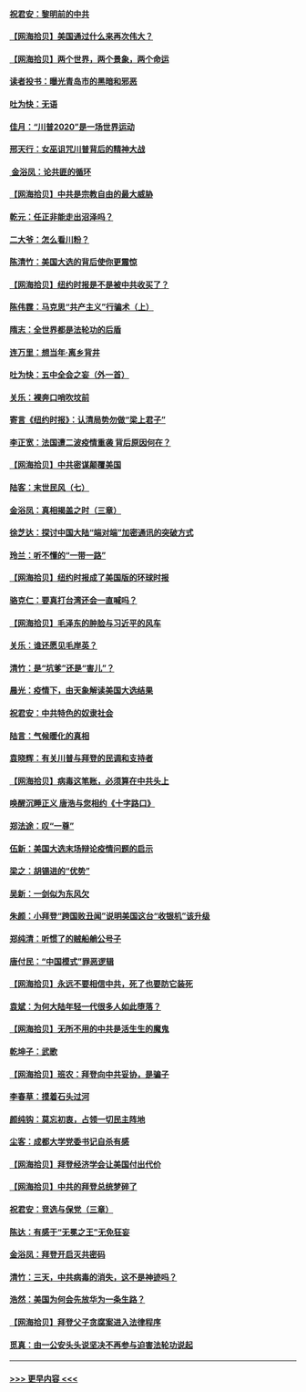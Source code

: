 #### [祝君安：黎明前的中共](../pages/nsc993/n12524071.md?t=11060102) 
#### [【网海拾贝】美国通过什么来再次伟大？](../pages/nsc993/n12523844.md?t=11060102) 
#### [【网海拾贝】两个世界，两个景象，两个命运](../pages/nsc993/n12521419.md?t=11060102) 
#### [读者投书：曝光青岛市的黑暗和邪恶](../pages/nsc993/n12520988.md?t=11060102) 
#### [吐为快：无语](../pages/nsc993/n12518588.md?t=11060102) 
#### [佳月：“川普2020”是一场世界运动](../pages/nsc993/n12518581.md?t=11060102) 
#### [邢天行：女巫诅咒川普背后的精神大战](../pages/nsc993/n12517257.md?t=11060102) 
#### [ 金浴凤：论共匪的循环](../pages/nsc993/n12517133.md?t=11060102) 
#### [【网海拾贝】中共是宗教自由的最大威胁](../pages/nsc993/n12516879.md?t=11060102) 
#### [乾元：任正非能走出沼泽吗？](../pages/nsc993/n12515831.md?t=11060102) 
#### [二大爷：怎么看川粉？](../pages/nsc993/n12515820.md?t=11060102) 
#### [陈清竹：美国大选的背后使你更震惊](../pages/nsc993/n12515589.md?t=11060102) 
#### [【网海拾贝】纽约时报是不是被中共收买了？](../pages/nsc993/n12515122.md?t=11060102) 
#### [陈伟霆：马克思“共产主义”行骗术（上）](../pages/nsc993/n12510217.md?t=11060102) 
#### [隋志：全世界都是法轮功的后盾](../pages/nsc993/n12510636.md?t=11060102) 
#### [连万里：想当年‧离乡背井](../pages/nsc993/n12510623.md?t=11060102) 
#### [吐为快：五中全会之妄（外一首）](../pages/nsc993/n12510470.md?t=11060102) 
#### [关乐：裸奔口哨吹坟前](../pages/nsc993/n12510403.md?t=11060102) 
#### [寄言《纽约时报》：认清局势勿做“梁上君子”](../pages/nsc993/n12510042.md?t=11060102) 
#### [李正宽：法国遭二波疫情重袭 背后原因何在？](../pages/nsc993/n12509971.md?t=11060102) 
#### [【网海拾贝】中共密谋颠覆美国](../pages/nsc993/n12509816.md?t=11060102) 
#### [陆客：末世民风（七）](../pages/nsc993/n12507822.md?t=11060102) 
#### [金浴凤：真相揭盖之时（三章）](../pages/nsc993/n12507804.md?t=11060102) 
#### [徐芝达：探讨中国大陆“端对端”加密通讯的突破方式](../pages/nsc993/n12507682.md?t=11060102) 
#### [玲兰：听不懂的“一带一路”](../pages/nsc993/n12507669.md?t=11060102) 
#### [【网海拾贝】纽约时报成了美国版的环球时报](../pages/nsc993/n12507053.md?t=11060102) 
#### [骆克仁：要真打台湾还会一直喊吗？](../pages/nsc993/n12506843.md?t=11060102) 
#### [【网海拾贝】毛泽东的肿脸与习近平的风车](../pages/nsc993/n12504537.md?t=11060102) 
#### [关乐：谁还愿见毛岸英？](../pages/nsc993/n12503866.md?t=11060102) 
#### [清竹：是“坑爹”还是“害儿”？](../pages/nsc993/n12503034.md?t=11060102) 
#### [晨光：疫情下，由天象解读美国大选结果](../pages/nsc993/n12502536.md?t=11060102) 
#### [祝君安：中共特色的奴隶社会](../pages/nsc993/n12501529.md?t=11060102) 
#### [陆言：气候暖化的真相](../pages/nsc993/n12501183.md?t=11060102) 
#### [袁晓辉：有关川普与拜登的民调和支持者](../pages/nsc993/n12500433.md?t=11060102) 
#### [【网海拾贝】病毒这笔账，必须算在中共头上](../pages/nsc993/n12500320.md?t=11060102) 
#### [唤醒沉睡正义 唐浩与您相约《十字路口》](../pages/nsc993/n12497980.md?t=11060102) 
#### [郑法途：叹“一尊”](../pages/nsc993/n12498837.md?t=11060102) 
#### [伍新：美国大选末场辩论疫情问题的启示](../pages/nsc993/n12498829.md?t=11060102) 
#### [梁之：胡锡进的“优势”](../pages/nsc993/n12498780.md?t=11060102) 
#### [吴新：一剑似为东风欠](../pages/nsc993/n12498772.md?t=11060102) 
#### [朱颜：小拜登“跨国败丑闻”说明美国这台“收银机”该升级](../pages/nsc993/n12498731.md?t=11060102) 
#### [郑纯清：听惯了的贼船艄公号子](../pages/nsc993/n12498721.md?t=11060102) 
#### [唐付民：“中国模式”罪恶逻辑](../pages/nsc993/n12498310.md?t=11060102) 
#### [【网海拾贝】永远不要相信中共，死了也要防它装死](../pages/nsc993/n12498162.md?t=11060102) 
#### [袁斌：为何大陆年轻一代很多人如此堕落？](../pages/nsc993/n12495696.md?t=11060102) 
#### [【网海拾贝】无所不用的中共是活生生的魔鬼](../pages/nsc993/n12495621.md?t=11060102) 
#### [乾坤子：武歌](../pages/nsc993/n12493391.md?t=11060102) 
#### [【网海拾贝】班农：拜登向中共妥协，是骗子](../pages/nsc993/n12492877.md?t=11060102) 
#### [李春草：摸着石头过河](../pages/nsc993/n12491121.md?t=11060102) 
#### [颜纯钩：莫忘初衷，占领一切民主阵地](../pages/nsc993/n12490965.md?t=11060102) 
#### [尘客：成都大学党委书记自杀有感](../pages/nsc993/n12490950.md?t=11060102) 
#### [【网海拾贝】拜登经济学会让美国付出代价](../pages/nsc993/n12489662.md?t=11060102) 
#### [【网海拾贝】中共的拜登总统梦碎了](../pages/nsc993/n12487896.md?t=11060102) 
#### [祝君安：竞选与保党（三章）](../pages/nsc993/n12487258.md?t=11060102) 
#### [陈达：有感于“无冕之王”无免狂妄](../pages/nsc993/n12485133.md?t=11060102) 
#### [金浴凤：拜登开启灭共密码](../pages/nsc993/n12485125.md?t=11060102) 
#### [清竹：三天，中共病毒的消失，这不是神迹吗？](../pages/nsc993/n12485027.md?t=11060102) 
#### [浩然：美国为何会先放华为一条生路？](../pages/nsc993/n12484997.md?t=11060102) 
#### [【网海拾贝】拜登父子贪腐案进入法律程序](../pages/nsc993/n12484957.md?t=11060102) 
#### [觅真：由一公安头头说坚决不再参与迫害法轮功说起](../pages/nsc993/n12484212.md?t=11060102) 

----
#### [ >>> 更早内容 <<< ](../indexes/nsc993-earlier.md)
